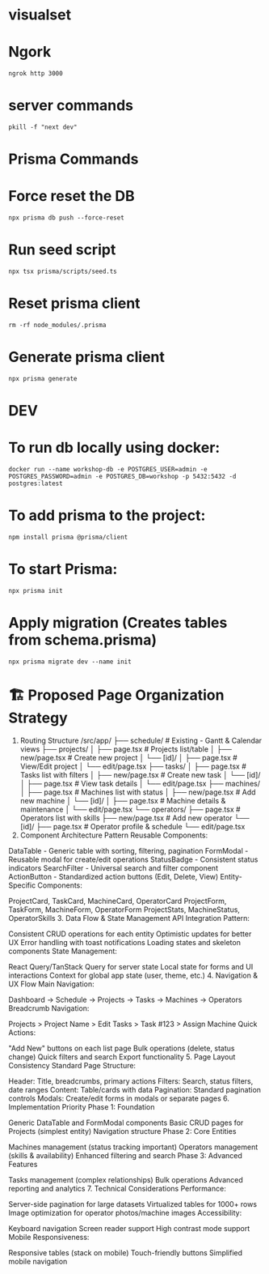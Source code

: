 # visualset

# Ngork
    ngrok http 3000

# server commands
    pkill -f "next dev"

# Prisma Commands
    
# Force reset the DB
    npx prisma db push --force-reset
# Run seed script
    npx tsx prisma/scripts/seed.ts

# Reset prisma client
    rm -rf node_modules/.prisma

# Generate prisma client
    npx prisma generate

# DEV
# To run db locally using docker:
    docker run --name workshop-db -e POSTGRES_USER=admin -e POSTGRES_PASSWORD=admin -e POSTGRES_DB=workshop -p 5432:5432 -d postgres:latest

# To add prisma to the project:
    npm install prisma @prisma/client

# To start Prisma:
    npx prisma init

# Apply migration (Creates tables from schema.prisma)
    npx prisma migrate dev --name init


# 🏗️ Proposed Page Organization Strategy
1. Routing Structure
/src/app/
├── schedule/           # Existing - Gantt & Calendar views
├── projects/
│   ├── page.tsx       # Projects list/table
│   ├── new/page.tsx   # Create new project
│   └── [id]/
│       ├── page.tsx   # View/Edit project
│       └── edit/page.tsx
├── tasks/
│   ├── page.tsx       # Tasks list with filters
│   ├── new/page.tsx   # Create new task
│   └── [id]/
│       ├── page.tsx   # View task details
│       └── edit/page.tsx
├── machines/
│   ├── page.tsx       # Machines list with status
│   ├── new/page.tsx   # Add new machine
│   └── [id]/
│       ├── page.tsx   # Machine details & maintenance
│       └── edit/page.tsx
└── operators/
    ├── page.tsx       # Operators list with skills
    ├── new/page.tsx   # Add new operator
    └── [id]/
        ├── page.tsx   # Operator profile & schedule
        └── edit/page.tsx
2. Component Architecture Pattern
Reusable Components:

DataTable - Generic table with sorting, filtering, pagination
FormModal - Reusable modal for create/edit operations
StatusBadge - Consistent status indicators
SearchFilter - Universal search and filter component
ActionButton - Standardized action buttons (Edit, Delete, View)
Entity-Specific Components:

ProjectCard, TaskCard, MachineCard, OperatorCard
ProjectForm, TaskForm, MachineForm, OperatorForm
ProjectStats, MachineStatus, OperatorSkills
3. Data Flow & State Management
API Integration Pattern:

Consistent CRUD operations for each entity
Optimistic updates for better UX
Error handling with toast notifications
Loading states and skeleton components
State Management:

React Query/TanStack Query for server state
Local state for forms and UI interactions
Context for global app state (user, theme, etc.)
4. Navigation & UX Flow
Main Navigation:

Dashboard → Schedule → Projects → Tasks → Machines → Operators
Breadcrumb Navigation:

Projects > Project Name > Edit
Tasks > Task #123 > Assign Machine
Quick Actions:

"Add New" buttons on each list page
Bulk operations (delete, status change)
Quick filters and search
Export functionality
5. Page Layout Consistency
Standard Page Structure:

Header: Title, breadcrumbs, primary actions
Filters: Search, status filters, date ranges
Content: Table/cards with data
Pagination: Standard pagination controls
Modals: Create/edit forms in modals or separate pages
6. Implementation Priority
Phase 1: Foundation

Generic DataTable and FormModal components
Basic CRUD pages for Projects (simplest entity)
Navigation structure
Phase 2: Core Entities

Machines management (status tracking important)
Operators management (skills & availability)
Enhanced filtering and search
Phase 3: Advanced Features

Tasks management (complex relationships)
Bulk operations
Advanced reporting and analytics
7. Technical Considerations
Performance:

Server-side pagination for large datasets
Virtualized tables for 1000+ rows
Image optimization for operator photos/machine images
Accessibility:

Keyboard navigation
Screen reader support
High contrast mode support
Mobile Responsiveness:

Responsive tables (stack on mobile)
Touch-friendly buttons
Simplified mobile navigation